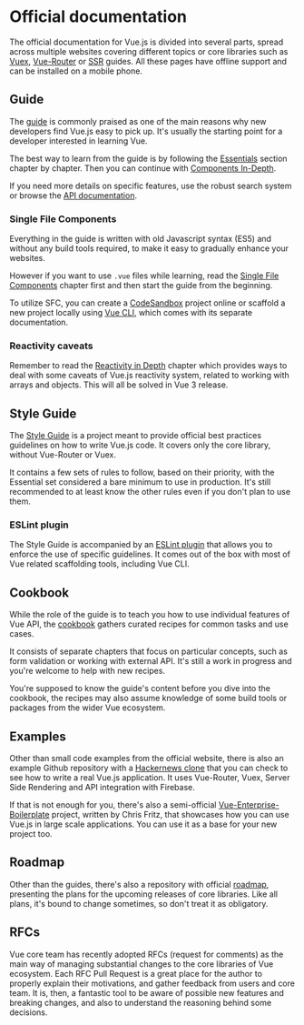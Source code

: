 # Official documentation

The official documentation for Vue.js is divided into several parts, spread across multiple websites covering different topics or core libraries such as [Vuex](https://vuex.vuejs.org), [Vue-Router](https://router.vuejs.org) or [SSR](https://ssr.vuejs.org) guides. All these pages have offline support and can be installed on a mobile phone.

## Guide

The [guide](https://vuejs.org/v2/guide) is commonly praised as one of the main reasons why new developers find Vue.js easy to pick up. It's usually the starting point for a developer interested in learning Vue.

The best way to learn from the guide is by following the [Essentials](https://vuejs.org/v2/guide) section chapter by chapter. Then you can continue with [Components In-Depth](https://vuejs.org/v2/guide/components-registration.html). 

If you need more details on specific features, use the robust search system or browse the [API documentation](https://vuejs.org/v2/api/).

### Single File Components

Everything in the guide is written with old Javascript syntax (ES5) and without any build tools required, to make it easy to gradually enhance your websites.

However if you want to use `.vue` files while learning, read the [Single File Components](https://vuejs.org/v2/guide/single-file-components.html) chapter first and then start the guide from the beginning. 

To utilize SFC, you can create a [CodeSandbox](https://codesandbox.io/s/vue) project online or scaffold a new project locally using [Vue CLI](https://cli.vuejs.org/), which comes with its separate documentation.

### Reactivity caveats

Remember to read the [Reactivity in Depth](https://vuejs.org/v2/guide/reactivity.html) chapter which provides ways to deal with some caveats of Vue.js reactivity system, related to working with arrays and objects. This will all be solved in Vue 3 release.

## Style Guide

The [Style Guide](https://vuejs.org/v2/style-guide) is a project meant to provide official best practices guidelines on how to write Vue.js code. It covers only the core library, without Vue-Router or Vuex.

It contains a few sets of rules to follow, based on their priority, with the Essential set considered a bare minimum to use in production. It's still recommended to at least know the other rules even if you don't plan to use them.

### ESLint plugin

The Style Guide is accompanied by an [ESLint plugin](https://github.com/vuejs/eslint-plugin-vue) that allows you to enforce the use of specific guidelines. It comes out of the box with most of Vue related scaffolding tools, including Vue CLI.

## Cookbook

While the role of the guide is to teach you how to use individual features of Vue API, the [cookbook](https://vuejs.org/v2/cookbook) gathers curated recipes for common tasks and use cases. 

It consists of separate chapters that focus on particular concepts, such as form validation or working with external API. It's still a work in progress and you're welcome to help with new recipes.

You're supposed to know the guide's content before you dive into the cookbook, the recipes may also assume knowledge of some build tools or packages from the wider Vue ecosystem.

## Examples

Other than small code examples from the official website, there is also an example Github repository with a [Hackernews clone](https://github.com/vuejs/vue-hackernews-2.0) that you can check to see how to write a real Vue.js application. It uses Vue-Router, Vuex, Server Side Rendering and API integration with Firebase.

If that is not enough for you, there's also a semi-official [Vue-Enterprise-Boilerplate](https://github.com/chrisvfritz/vue-enterprise-boilerplate) project, written by Chris Fritz, that showcases how you can use Vue.js in large scale applications. You can use it as a base for your new project too.

## Roadmap

Other than the guides, there's also a repository with official [roadmap](https://github.com/vuejs/vue/projects/6), presenting the plans for the upcoming releases of core libraries. Like all plans, it's bound to change sometimes, so don't treat it as obligatory.

## RFCs

Vue core team has recently adopted RFCs (request for comments) as the main way of managing substantial changes to the core libraries of Vue ecosystem. Each RFC Pull Request is a great place for the author to properly explain their motivations, and gather feedback from users and core team. It is, then, a fantastic tool to be aware of possible new features and breaking changes, and also to understand the reasoning behind some decisions.
